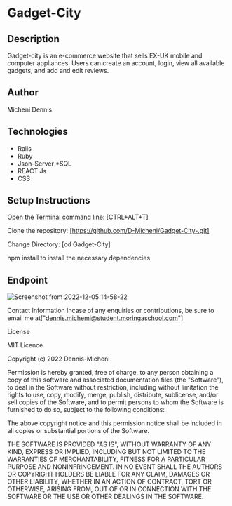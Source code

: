 # Gadget-City 
## Description
Gadget-city is an e-commerce website that sells EX-UK mobile and computer appliances. Users can create an account, login, view all available gadgets, and add and edit reviews.
## Author 
Micheni Dennis
## Technologies
* Rails
* Ruby
* Json-Server
*SQL
* REACT Js
* CSS
## Setup Instructions
Open the Terminal command line: [CTRL+ALT+T]

Clone the repository: [https://github.com/D-Micheni/Gadget-City-.git]

Change Directory: [cd Gadget-City]

npm install to install the necessary dependencies

    
## Endpoint

![Screenshot from 2022-12-05 14-58-22](https://user-images.githubusercontent.com/108609340/205635310-07ff4830-e1f8-4dcb-8249-db55c05749e5.png)



Contact Information
Incase of any enquiries or contributions, be sure to email me at["dennis.michemi@student.moringaschool.com"]

License

MIT Licence

Copyright (c) 2022 Dennis-Micheni

Permission is hereby granted, free of charge, to any person obtaining a copy of this software and associated documentation files (the "Software"), to deal in the Software without restriction, including without limitation the rights to use, copy, modify, merge, publish, distribute, sublicense, and/or sell copies of the Software, and to permit persons to whom the Software is furnished to do so, subject to the following conditions:

The above copyright notice and this permission notice shall be included in all copies or substantial portions of the Software.

THE SOFTWARE IS PROVIDED "AS IS", WITHOUT WARRANTY OF ANY KIND, EXPRESS OR IMPLIED, INCLUDING BUT NOT LIMITED TO THE WARRANTIES OF MERCHANTABILITY, FITNESS FOR A PARTICULAR PURPOSE AND NONINFRINGEMENT. IN NO EVENT SHALL THE AUTHORS OR COPYRIGHT HOLDERS BE LIABLE FOR ANY CLAIM, DAMAGES OR OTHER LIABILITY, WHETHER IN AN ACTION OF CONTRACT, TORT OR OTHERWISE, ARISING FROM, OUT OF OR IN CONNECTION WITH THE SOFTWARE OR THE USE OR OTHER DEALINGS IN THE SOFTWARE.
